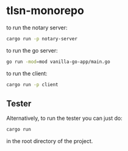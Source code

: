 # tlsn-monorepo

to run the notary server:

```sh
cargo run -p notary-server
```

to run the go server:

```sh
go run -mod=mod vanilla-go-app/main.go
```

to run the client:

```sh
cargo run -p client 
```

## Tester
Alternatively, to run the tester you can just do:
```sh
cargo run
```
in the root directory of the project.